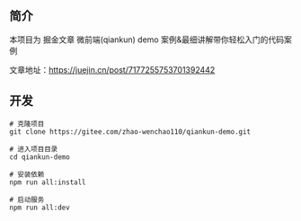 ## 简介

本项目为 掘金文章 微前端(qiankun) demo 案例&最细讲解带你轻松入门的代码案例

文章地址：https://juejin.cn/post/7177255753701392442

## 开发

```git
# 克隆项目
git clone https://gitee.com/zhao-wenchao110/qiankun-demo.git

# 进入项目目录
cd qiankun-demo

# 安装依赖
npm run all:install

# 启动服务
npm run all:dev
```
